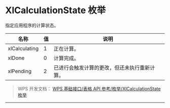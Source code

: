 # XlCalculationState 枚举

指定应用程序的计算状态。

| 名称          | 值  | 说明                                         |
|---------------|-----|----------------------------------------------|
| xlCalculating | 1   | 正在计算。                                   |
| xlDone        | 0   | 计算完成。                                   |
| xlPending     | 2   | 已进行会触发计算的更改，但还未执行重新计算。 |

> WPS 开发文档： [WPS 基础接口/表格 API 参考/枚举/XlCalculationState 枚举](https://qn.cache.wpscdn.cn/encs/doc/office_v19/topics/WPS%20%E5%9F%BA%E7%A1%80%E6%8E%A5%E5%8F%A3/%E8%A1%A8%E6%A0%BC%20API%20%E5%8F%82%E8%80%83/%E6%9E%9A%E4%B8%BE/XlCalculationState%20%E6%9E%9A%E4%B8%BE.html)

------------------------------------------------------------------------
